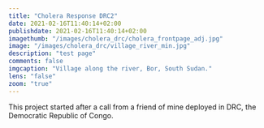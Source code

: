 ```yaml
---
title: "Cholera Response DRC2"
date: 2021-02-16T11:40:14+02:00
publishdate: 2021-02-16T11:40:14+02:00
imagethumb: "/images/cholera_drc/cholera_frontpage_adj.jpg"
image: "/images/cholera_drc/village_river_min.jpg"
description: "test page"
comments: false
imgcaption: "Village along the river, Bor, South Sudan."
lens: "false"
zoom: "true"
---
```



This project started after a call from a friend of mine deployed in DRC, the Democratic Republic of Congo.


    

